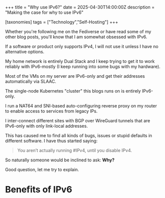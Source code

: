 +++
title = "Why use IPv6?"
date = 2025-04-30T14:00:00Z
description = "Making the case for why to use IPv6"

[taxonomies]
tags = ["Technology","Self-Hosting"]
+++

Whether you're following me on the Fediverse or have read some of my other blog posts, you'll know that I am somewhat obsessed with IPv6.

If a software or product only supports IPv4, I will not use it unless I have no alternative options.

My home network is entirely Dual Stack and I keep trying to get it to work reliably with IPv6-mostly (I keep running into some bugs with my hardware).

Most of the VMs on my server are IPv6-only and get their addresses automatically via SLAAC.

The single-node Kubernetes "cluster" this blogs runs on is entirely IPv6-only.

I run a NAT64 and SNI-based auto-configuring reverse proxy on my router to enable access to services from legacy IPs.

I inter-connect different sites with BGP over WireGuard tunnels that are IPv6-only with only link-local addresses.

This has caused me to find all kinds of bugs, issues or stupid defaults in different software.
I have thus started saying:

> You aren’t actually running #IPv4, until you disable IPv4.

So naturally someone would be inclined to ask: **Why?**

Good question, let me try to explain.

# Benefits of IPv6


